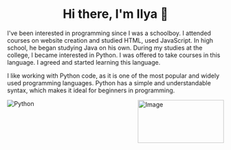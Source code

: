 <h1 align="center">Hi there, I'm Ilya 👋</h1>
<!--
<h3 align="center">Computer science student, IT news writer from Russia 🇷🇺</h3>
-->
I've been interested in programming since I was a schoolboy. I attended courses on website creation and studied HTML, used JavaScript. In high school, he began studying Java on his own. During my studies at the college, I became interested in Python. I was offered to take courses in this language. I agreed and started learning this language.

I like working with Python code, as it is one of the most popular and widely used programming languages. Python has a simple and understandable syntax, which makes it ideal for beginners in programming.

<img style="float: right;" src="https://i.imgur.com/fayyeqx.png" width="200" height="100" alt="Image">

![Python](https://img.shields.io/badge/python-3670A0?style=for-the-badge&logo=python&logoColor=ffdd54)


<!--
**IlyaVasilevsky47/IlyaVasilevsky47** is a ✨ _special_ ✨ repository because its `README.md` (this file) appears on your GitHub profile.

Here are some ideas to get you started:

- 🔭 I’m currently working on ...
- 🌱 I’m currently learning ...
- 👯 I’m looking to collaborate on ...
- 🤔 I’m looking for help with ...
- 💬 Ask me about ...
- 📫 How to reach me: ...
- 😄 Pronouns: ...
- ⚡ Fun fact: ...
-->
